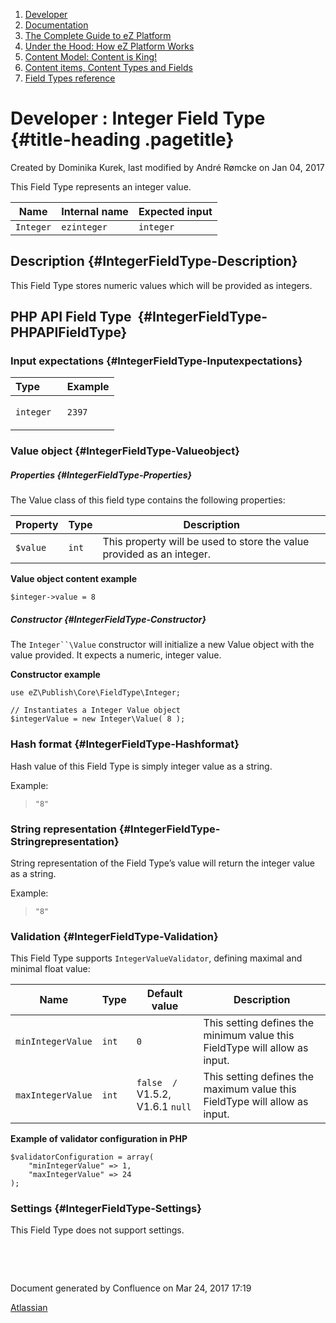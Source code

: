 1.  <span>[Developer](index.html)</span>
2.  <span>[Documentation](Documentation_31429504.html)</span>
3.  <span>[The Complete Guide to eZ
    Platform](The-Complete-Guide-to-eZ-Platform_31429526.html)</span>
4.  <span>[Under the Hood: How eZ Platform Works](31429659.html)</span>
5.  <span>[Content Model: Content is King!](31429709.html)</span>
6.  <span>[Content items, Content Types and
    Fields](31430275.html)</span>
7.  <span>[Field Types
    reference](Field-Types-reference_31430495.html)</span>

<span id="title-text"> Developer : Integer Field Type </span> {#title-heading .pagetitle}
=============================================================

Created by <span class="author"> Dominika Kurek</span>, last modified by
<span class="editor"> André Rømcke</span> on Jan 04, 2017

This Field Type represents an integer value.

| Name      | Internal name | Expected input |
|-----------|---------------|----------------|
| `Integer` | `ezinteger`   | `integer`      |

Description {#IntegerFieldType-Description}
-----------

This Field Type stores numeric values which will be provided as
integers.

PHP API Field Type  {#IntegerFieldType-PHPAPIFieldType}
-------------------

### Input expectations {#IntegerFieldType-Inputexpectations}

<table>
<colgroup>
<col width="50%" />
<col width="50%" />
</colgroup>
<thead>
<tr class="header">
<th align="left">Type</th>
<th align="left">Example</th>
</tr>
</thead>
<tbody>
<tr class="odd">
<td align="left"><code>integer</code></td>
<td align="left"><p><code>2397</code></p></td>
</tr>
</tbody>
</table>

### Value object {#IntegerFieldType-Valueobject}

##### Properties {#IntegerFieldType-Properties}

The Value class of this field type contains the following properties:

| Property | Type  | Description                                                           |
|----------|-------|-----------------------------------------------------------------------|
| `$value` | `int` | This property will be used to store the value provided as an integer. |

**Value object content example**

~~~~ brush:
$integer->value = 8
~~~~

##### Constructor {#IntegerFieldType-Constructor}

The `Integer``\Value` constructor will initialize a new Value object
with the value provided. It expects a numeric, integer value.

**Constructor example**

~~~~ brush:
use eZ\Publish\Core\FieldType\Integer;
 
// Instantiates a Integer Value object
$integerValue = new Integer\Value( 8 );
~~~~

### Hash format {#IntegerFieldType-Hashformat}

Hash value of this Field Type is simply integer value as a string.

Example:

> `"8"`

### String representation {#IntegerFieldType-Stringrepresentation}

String representation of the Field Type’s value will return the integer
value as a string.

Example:

> `"8"`

### Validation {#IntegerFieldType-Validation}

This Field Type supports `IntegerValueValidator`, defining maximal and
minimal float value:

| Name              | Type  | Default value                                                                                        | Description                                                                |
|-------------------|-------|------------------------------------------------------------------------------------------------------|----------------------------------------------------------------------------|
| `minIntegerValue` | `int` | `0`                                                                                                  | This setting defines the minimum value this FieldType will allow as input. |
| `maxIntegerValue` | `int` | `false  /` <span class="status-macro aui-lozenge aui-lozenge-current">V1.5.2, V1.6.1</span> `null`   | This setting defines the maximum value this FieldType will allow as input. |

**Example of validator configuration in PHP**

~~~~ brush:
$validatorConfiguration = array(
    "minIntegerValue" => 1,
    "maxIntegerValue" => 24
);
~~~~

### Settings {#IntegerFieldType-Settings}

This Field Type does not support settings.

 

 

Document generated by Confluence on Mar 24, 2017 17:19

[Atlassian](http://www.atlassian.com/)


